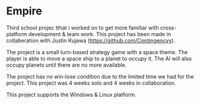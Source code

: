 # Empire
Third school projec tthat i worked on to get more familiar with cross-platform development & team work.
This project has been made in collaberation with Justin Kujawa (https://github.com/Contingencyy).

The project is a small turn-based strategy game with a space theme.
The player is able to move a space ship to a planet to occupy it. The AI will also occupy planets until there are no more available.

The project has no win-lose condition due to the limited time we had for the project.
This project was 4 weeks solo and 4 weeks in collaboration.

This project supports the Windows & Linux platform.
